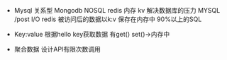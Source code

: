 - Mysql 关系型
  Mongodb NOSQL
  redis 内存 kv
  解决数据库的压力
  MYSQL /post I/O
  redis 被访问后的数据以k:v 保存在内存中
  90%以上的SQL

- Key:value
    根据hello key获取数据
    有get() set()->内存中

- 聚合数据 
    设计API有限次数调用